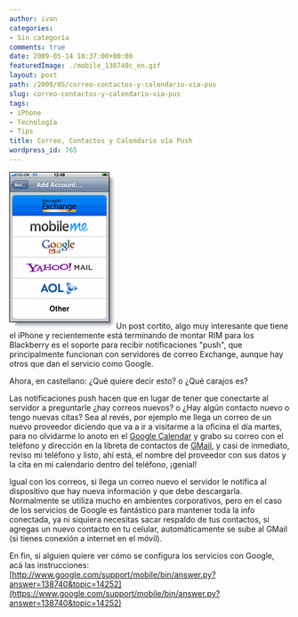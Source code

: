 ```yaml
---
author: ivan
categories:
- Sin categoría
comments: true
date: 2009-05-14 18:37:00+00:00
featuredImage: ./mobile_138740c_en.gif
layout: post
path: /2009/05/correo-contactos-y-calendario-via-pus
slug: correo-contactos-y-calendario-via-pus
tags:
- iPhone
- Tecnología
- Tips
title: Correo, Contactos y Calendario vía Push
wordpress_id: 765
---
```


[![](./mobile_138740c_en.gif)](https://1.bp.blogspot.com/_T2UWuNJg3dQ/SgwhFgFIhlI/AAAAAAAABf0/tsFIh1hX_uU/s1600-h/mobile_138740c_en.gif)Un post cortito, algo muy interesante que tiene el iPhone y recientemente está terminando de montar RIM para los Blackberry es el soporte para recibir notificaciones "push", que principalmente funcionan con servidores de correo Exchange, aunque hay otros que dan el servicio como Google.

Ahora, en castellano: ¿Qué quiere decir esto? o ¿Qué carajos es?

Las notificaciones push hacen que en lugar de tener que conectarte al servidor a preguntarle ¿hay correos nuevos? o ¿Hay algún contacto nuevo o tengo nuevas citas? Sea al revés, por ejemplo me llega un correo de un nuevo proveedor diciendo que va a ir a visitarme a la oficina el día martes, para no olvidarme lo anoto en el [Google Calendar](https://calendar.google.com/) y grabo su correo con el teléfono y dirección en la libreta de contactos de [GMail](http://gmail.com/), y casi de inmediato, reviso mi teléfono y listo, ahí está, el nombre del proveedor con sus datos y la cita en mi calendario dentro del teléfono, ¡genial!

Igual con los correos, si llega un correo nuevo el servidor le notifica al dispositivo que hay nueva información y que debe descargarla. Normalmente se utiliza mucho en ambientes corporativos, pero en el caso de los servicios de Google es fantástico para mantener toda la info conectada, ya ni siquiera necesitas sacar respaldo de tus contactos, si agregas un nuevo contacto en tu celular, automáticamente se sube al GMail (si tienes conexión a internet en el móvil).

En fin, si alguien quiere ver cómo se configura los servicios con Google, acá las instrucciones:
[http://www.google.com/support/mobile/bin/answer.py?answer=138740&topic=14252](https://www.google.com/support/mobile/bin/answer.py?answer=138740&topic=14252)
